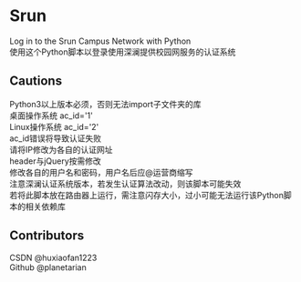 # Srun
 Log in to the Srun Campus Network with Python  
 使用这个Python脚本以登录使用深澜提供校园网服务的认证系统  

## Cautions
 Python3以上版本必须，否则无法import子文件夹的库  
 桌面操作系统 ac_id='1'  
 Linux操作系统 ac_id='2'  
 ac_id错误将导致认证失败  
 请将IP修改为各自的认证网址  
 header与jQuery按需修改  
 修改各自的用户名和密码，用户名后应@运营商缩写  
 注意深澜认证系统版本，若发生认证算法改动，则该脚本可能失效  
 若将此脚本放在路由器上运行，需注意闪存大小，过小可能无法运行该Python脚本的相关依赖库  

## Contributors
 CSDN @huxiaofan1223  
 Github @planetarian  
